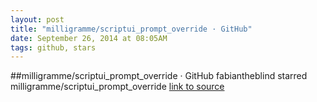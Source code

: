```yaml
---
layout: post
title: "milligramme/scriptui_prompt_override · GitHub"
date: September 26, 2014 at 08:05AM
tags: github, stars
---
```

##milligramme/scriptui_prompt_override · GitHub
fabiantheblind starred milligramme/scriptui_prompt_override
[link to source](http://ift.tt/1CrBxFY) 
